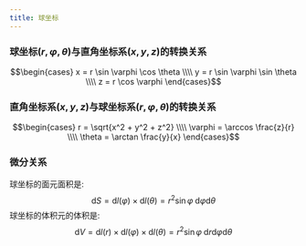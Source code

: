 ```yaml
---
title: 球坐标
---
```


### 球坐标$(r,\varphi,\theta)$与直角坐标系$(x,y,z)$的转换关系
$$\begin{cases}
x = r \sin \varphi \cos \theta \\\\
y = r \sin \varphi \sin \theta \\\\
z = r \cos \varphi
\end{cases}$$

### 直角坐标系$(x,y,z)$与球坐标系$(r,\varphi,\theta)$的转换关系
$$\begin{cases}
r = \sqrt{x^2 + y^2 + z^2} \\\\
\varphi = \arccos \frac{z}{r} \\\\
\theta = \arctan \frac{y}{x}
\end{cases}$$

### 微分关系
球坐标的面元面积是:
$$\mathrm{d}S = \mathrm{d}l(\varphi) \times \mathrm{d}l(\theta) = r^2 \sin \varphi \; \mathrm{d}\varphi \mathrm{d}\theta$$
球坐标的体积元的体积是:
$$\mathrm{d}V = \mathrm{d}l(r) \times \mathrm{d}l(\varphi) \times \mathrm{d}l(\theta) = r^2 \sin \varphi \; \mathrm{d}r \mathrm{d}\varphi \mathrm{d}\theta$$